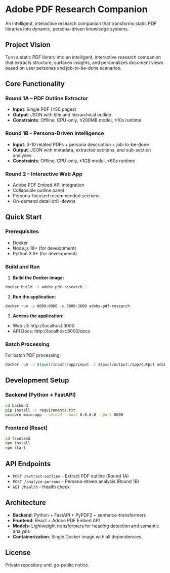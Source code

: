 # Adobe PDF Research Companion

An intelligent, interactive research companion that transforms static PDF libraries into dynamic, persona-driven knowledge systems.

## Project Vision

Turn a static PDF library into an intelligent, interactive research companion that extracts structure, surfaces insights, and personalizes document views based on user personas and job-to-be-done scenarios.

## Core Functionality

### Round 1A – PDF Outline Extractor
- **Input**: Single PDF (≤50 pages)
- **Output**: JSON with title and hierarchical outline
- **Constraints**: Offline, CPU-only, ≤200MB model, ≤10s runtime

### Round 1B – Persona-Driven Intelligence
- **Input**: 3-10 related PDFs + persona description + job-to-be-done
- **Output**: JSON with metadata, extracted sections, and sub-section analyses
- **Constraints**: Offline, CPU-only, ≤1GB model, ≤60s runtime

### Round 2 – Interactive Web App
- Adobe PDF Embed API integration
- Collapsible outline panel
- Persona-focused recommended sections
- On-demand detail drill-downs

## Quick Start

### Prerequisites
- Docker
- Node.js 18+ (for development)
- Python 3.9+ (for development)

### Build and Run

1. **Build the Docker image:**
```bash
docker build -t adobe-pdf-research .
```

2. **Run the application:**
```bash
docker run -p 8000:8000 -p 3000:3000 adobe-pdf-research
```

3. **Access the application:**
- Web UI: http://localhost:3000
- API Docs: http://localhost:8000/docs

### Batch Processing

For batch PDF processing:
```bash
docker run -v $(pwd)/input:/app/input -v $(pwd)/output:/app/output adobe-pdf-research
```

## Development Setup

### Backend (Python + FastAPI)
```bash
cd backend
pip install -r requirements.txt
uvicorn main:app --reload --host 0.0.0.0 --port 8000
```

### Frontend (React)
```bash
cd frontend
npm install
npm start
```

## API Endpoints

- `POST /extract-outline` - Extract PDF outline (Round 1A)
- `POST /analyze-persona` - Persona-driven analysis (Round 1B)
- `GET /health` - Health check

## Architecture

- **Backend**: Python + FastAPI + PyPDF2 + sentence-transformers
- **Frontend**: React + Adobe PDF Embed API
- **Models**: Lightweight transformers for heading detection and semantic analysis
- **Containerization**: Single Docker image with all dependencies

## License

Private repository until go-public notice. 